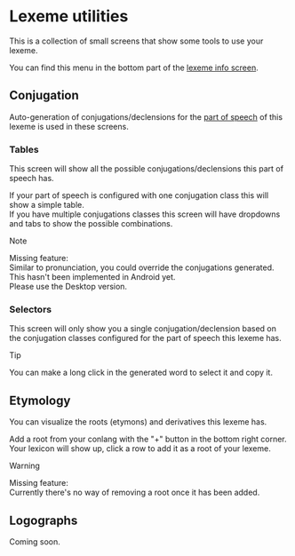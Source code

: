 # Lexeme utilities  

This is a collection of small screens that show some tools to use your lexeme.  

You can find this menu in the bottom part of the [lexeme info screen](lexicon.md#lexeme-info-screen).  

## Conjugation   

Auto-generation of conjugations/declensions for the [part of speech](pos.md) of this lexeme is used in these screens.  

### Tables  

This screen will show all the possible conjugations/declensions this part of speech has.  

If your part of speech is configured with one conjugation class this will show a simple table.  
If you have multiple conjugations classes this screen will have dropdowns and tabs to show the possible combinations.  
<div class="admonition note">  
	<p class="admonition-title">Note</p>  
	<p>Missing feature:<br>  
	Similar to pronunciation, you could override the conjugations generated. This hasn't been implemented in Android yet.<br>  
	Please use the Desktop version.</p>  
</div> 

### Selectors  

This screen will only show you a single conjugation/declension based on the conjugation classes configured for the part of speech this lexeme has.  
<div class="admonition note">  
	<p class="admonition-title">Tip</p>  
	<p>You can make a long click in the generated word to select it and copy it.</p>  
</div> 

## Etymology  

You can visualize the roots (etymons) and derivatives this lexeme has.  

Add a root from your conlang with the "+" button in the bottom right corner.  
Your lexicon will show up, click a row to add it as a root of your lexeme.  

<div class="admonition warning">  
	<p class="admonition-title">Warning</p>  
	<p>
		Missing feature:  
		<br>  
		Currently there's no way of removing a root once it has been added.  
	</p>  
</div>  

## Logographs  

Coming soon.  